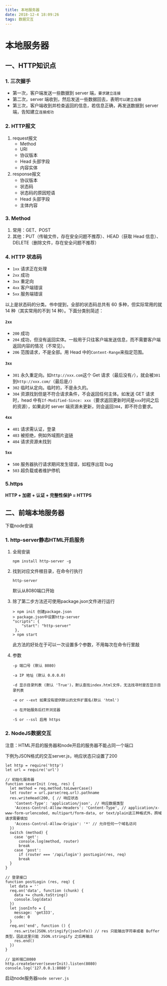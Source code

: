 ```yaml
---
title: 本地服务器
date: 2018-12-4 18:09:26
tags: 数据交互
---
```


# 本地服务器

## 一、HTTP知识点

### 1. 三次握手

- 第一次，客户端发送一些数据到 server 端，`要求建立连接`
- 第二次，server 端收到，然后发送一些数据回去，表明`可以建立连接`
- 第三次，客户端收到并检查返回的信息，若信息正确，再发送数据到 server 端，告知建立`连接成功`

<!-- more -->

### 2. HTTP报文

1. request报文
   - Method
   - URI
   - 协议版本
   - Head 头部字段
   - 内容实体
2. response报文
   - 协议版本
   - 状态码
   - 状态码的原因短语
   - Head 头部字段
   - 主体内容

### 3. Method

1. 常用：GET、POST
2. 其他：PUT（传输文件，存在安全问题不推荐）、HEAD（获取 Head 信息）、DELETE（删除文件，存在安全问题不推荐）

### 4. HTTP 状态码

- `1xx` 请求正在处理
- `2xx` 成功
- `3xx` 重定向
- `4xx` 客户端错误
- `5xx` 服务端错误

以上是状态码的分类。书中提到，全部的状态码总共有 60 多种，但实际常用的就 14 种（其实常用的不到 14 种）。下面分类别简述：

#### `2xx`

- `200` 成功
- `204` 成功，但没有返回实体。一般用于只往客户端发送信息，而不需要客户端返回内容的情况（不常见）。
- `206` 范围请求，不是全部。用 Head 中的`Content-Range`来指定范围。

#### `3xx`

- `301` 永久重定向。如`http://xxx.com`这个 Get 请求（最后没有`/`），就会被`301`到`http://xxx.com/`（最后是`/`）
- `302` 临时从定向。临时的，不是永久的。
- `304` 资源找到但是不符合请求条件，不会返回任何主体。如发送 GET 请求时，head 中有`If-Modified-Since: xxx`（要求返回更新时间是`xxx`时间之后的资源），如果此时 server 端资源未更新，则会返回`304`，即不符合要求。

#### `4xx`

- `401` 请求需认证，登录
- `403` 被拒绝，例如外域图片盗链
- `404` 请求资源未找到

#### `5xx`

- `500` 服务器执行请求期间发生错误，如程序出现 bug
- `503` 超负载或者维护停机

### 5.https

**HTTP + 加密 + 认证 + 完整性保护 = HTTPS**

## 二、前端本地服务器

下载node安装

### 1. http-server静态HTML开启服务

[官方文档]: https://github.com/indexzero/http-server

1. 全局安装

   `npm install http-server -g`

2. 找到对应文件根目录，在命令行执行

   `http-server`

   默认从8080端口开始

3. 除了第二步方法还可使用package.json文件进行运行

   ```
   > npm init 创建package.json
   > package.json中设置http-server
   "scripts": {
       "start": "http-server"
    },
   > npm start
   ```

   此方法的好处在于可以一次设置多个参数，不用每次在命令行里敲

4. 参数

   ```
   -p 端口号 (默认 8080)
   
   -a IP 地址 (默认 0.0.0.0)
   
   -d 显示目录列表 (默认 'True')，默认查找index.html文件，无法找寻时是否显示目录列表
   
   -e or --ext 如果没有提供默认的文件扩展名(默认 'html')
   
   -o 在开始服务后打开浏览器
   
   -S or --ssl 启用 https
   ```

### 2. NodeJS数据交互

注意：HTML开启的服务器和node开启的服务器不能占同一个端口

下例为JSON格式的交互server.js，响应状态只设置了200

```
let http = require('http')
let url = require('url')

// 初始化服务器
function severInit (req, res) {
  let method = req.method.toLowerCase()
  let router = url.parse(req.url).pathname
  res.writeHead(200, { // 响应状态
    'Content-Type': 'application/json', // 响应数据类型
    'Access-Control-Allow-Headers': 'Content-Type', // application/x-www-form-urlencoded, multipart/form-data, or text/plain这三种格式外，跨域请求需要填加
    'Access-Control-Allow-Origin': '*' // 允许任何一个域名访问
  })
  switch (method) {
    case 'get':
      console.log(method, router)
      break
    case 'post':
      if (router === '/api/login') postLogin(res, req)
      break
  }
}

// 登录接口
function postLogin (res, req) {
  let data = ''
  req.on('data', function (chunk) {
    data += chunk.toString()
    console.log(data)
  })
  let jsonInfo = {
    message: 'get333',
    code: 0
  }
  req.on('end', function () {
    res.write(JSON.stringify(jsonInfo)) // res 只能输出字符串或者 Buffer 类型，因此这里只能 JSON.stringify 之后再输出
    res.end()
  })
}

// 监听端口8080
http.createServer(severInit).listen(8080)
console.log('127.0.0.1:8080')

```

启动node服务器`node server.js`